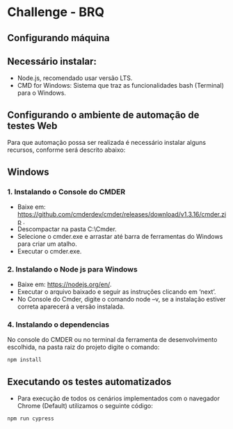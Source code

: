 <h1>Challenge - BRQ</h1>

Configurando máquina
-------------------------
Necessário instalar:
-----------------------

*	Node.js, recomendado usar versão LTS.
*	CMD for Windows: Sistema que traz as funcionalidades bash (Terminal) para o Windows.


Configurando o ambiente de automação de testes Web
------------------------------------------------------------

Para que automação possa ser realizada é necessário instalar alguns recursos, conforme será descrito abaixo:

Windows
--------

<h3>1. Instalando o Console do CMDER</h3>

*	Baixe em: <https://github.com/cmderdev/cmder/releases/download/v1.3.16/cmder.zip> .
*	Descompactar na pasta C:\Cmder.
*	Selecione o cmder.exe e arrastar até barra de ferramentas do Windows para criar um atalho.
*	Executar o cmder.exe.

<h3>2. Instalando o Node js para Windows</h3>

*	Baixe em: <https://nodejs.org/en/>.
*	Executar o arquivo baixado e seguir as instruções clicando em ‘next’.
*	No Console do Cmder, digite o comando node –v, se a instalação estiver correta aparecerá a versão instalada.

<h3>4. Instalando o dependencias</h3>

No console do CMDER ou no terminal da ferramenta de desenvolvimento escolhida, na pasta raiz do projeto digite o comando:
```bash
npm install
```

Executando os testes automatizados
-----------------------------------

*	Para execução de todos os cenários implementados com o navegador Chrome (Default) utilizamos o seguinte código:
````bash
npm run cypress
````